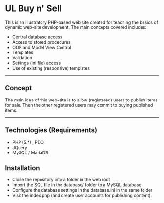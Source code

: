 UL Buy n' Sell
===================

This is an illustratory PHP-based web site created for teaching the basics of dynamic web-site development. The main concepts covered includes:

 - Central database access 
 - Access to stored procedures
 - OOP and Model View Control 
 - Templates 
 - Validation
 - Settings (ini file) access
 - Use of existing (responsive) templates

----------

Concept
-------------
The main idea of this web-site is to allow (registered) users to publish items for sale. Then the other registered users may commit to buying published items.

----------
Technologies (Requirements)
-------------

 - PHP (5.*) , PDO
 - JQuery
 - MySQL / MariaDB 

Installation
-------------

 - Clone the repository into a folder in the web root 
 - Import the SQL file in the database/ folder to a MySQL database
 - Configure the database settings in the database.ini in the same folder
 - Visit the index.php (and create user accounts for publishing content).
 
